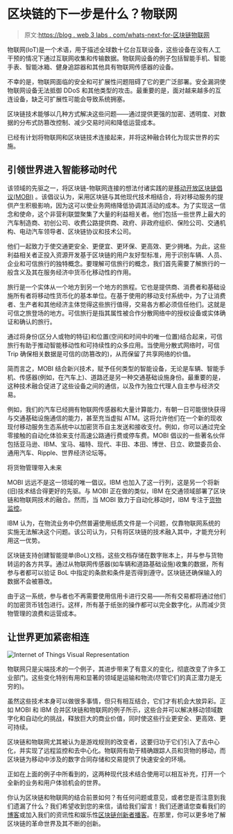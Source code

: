 # 区块链的下一步是什么？物联网

> 原文:[https://blog . web 3 labs . com/whats-next-for-区块链物联网](https://blog.web3labs.com/whats-next-for-blockchain-internet-of-things)

物联网(IoT)是一个术语，用于描述全球数十亿台互联设备，这些设备在没有人工干预的情况下通过互联网收集和传输数据。物联网设备的例子包括智能手机、智能手表、智能冰箱、健身追踪器和其他具有物联网传感器的设备。

不幸的是，物联网面临的安全和可扩展性问题阻碍了它的更广泛部署。安全漏洞使物联网设备无法抵御 DDoS 和其他类型的攻击。最重要的是，面对越来越多的互连设备，缺乏可扩展性可能会导致系统拥塞。

区块链技术能够以几种方式解决这些问题——通过提供更强的加密、透明度、对数据的分布式防篡改控制、减少交易时间和降低运营成本。

已经有计划将物联网和区块链技术连接起来，并将这种融合转化为现实世界的实施。

## 引领世界进入智能移动时代

该领域的先驱之一，将区块链-物联网连接的想法付诸实践的是[移动开放区块链倡议(MOBI)](https://dlt.mobi/) 。该倡议认为，采用区块链与其他现代技术相结合，将对移动服务的提供产生积极影响，因为这可以使业务网络降低协调其活动的成本。为了实现这一信念和使命，这个非营利联盟聚集了大量的利益相关者。他们包括一些世界上最大的汽车制造商、初创公司、收费公路提供商、政府、非政府组织、保险公司、交通机构、电动汽车领导者、区块链协议和技术公司。

他们一起致力于使交通更安全、更便宜、更环保、更高效、更少拥堵。为此，这些利益相关者正投入资源开发基于区块链的用户友好型标准，用于识别车辆、人员、企业和可信旅行的独特概念。要理解可信旅行的概念，我们首先需要了解旅行的一般含义及其在服务经济中货币化移动性的作用。

旅行是一个实体从一个地方到另一个地方的旅程。它也是提供商、消费者和基础设施所有者将移动性货币化的基本单位。在基于使用的移动支付系统中，为了让消费者、生产者和其他经济主体觉得这些旅行值得，交易各方都必须信任他们。这就是可信之旅登场的地方。可信旅行是指其属性被合作分散网络中的授权设备或实体确证和确认的旅行。

通过将身份(区分人或物的特征)和位置(空间和时间中的唯一位置)结合起来，可信旅行有助于推动智能移动性和可持续性的众多应用。当使用分散式网络时，可信 Trip 确保相关数据是可信的(防篡改的)，从而保留了共享网络的价值。

简而言之，MOBI 结合新兴技术，赋予任何类型的智能设备，无论是车辆、智能手机、传感器(例如，在汽车上)、道路还是另一种交通基础设施身份。最重要的是，这种技术融合促进了这些设备之间的通信，以及作为独立代理人自主参与经济交易。

例如，我们的汽车已经拥有物联网传感器和大量计算能力，有朝一日可能很快获得与交通基础设施通信的能力，甚至充当虚拟 ATM。这将允许他们在一个新的现收现付移动服务生态系统中以加密货币自主发送和接收支付。例如，你可以通过完全零接触的自动化体验来支付高速公路通行费或停车费。MOBI 倡议的一些著名伙伴包括亚马逊、IBM、宝马、福特、现代、丰田、本田、博世、日立、欧盟委员会、通用汽车、Ripple、世界经济论坛等。

将货物管理带入未来

MOBI 远远不是这一领域的唯一倡议。IBM 也加入了这一行列，这是另一个将新(旧)技术结合得更好的先驱。与 MOBI 正在做的类似，IBM 在交通领域部署了区块链和物联网技术的融合。然而，当 MOBI 致力于自动化移动时，IBM 专注于[货物监控](https://www.ibm.com/blogs/blockchain/2020/08/iot-and-blockchain-technologies-for-universal-cargo-monitoring/)。

IBM 认为，在物流业务中仍然普遍使用纸质文件是一个问题，仅靠物联网系统的实施无法解决这个问题。该公司认为，只有将区块链的技术融入其中，才能充分利用这一优势。

区块链支持创建智能提单(BoL)文档，这些文档存储在数字账本上，并与参与货物转运的各方共享。通过从物联网传感器(如车辆和道路基础设施)收集的数据，所有参与者都可以验证 BoL 中指定的条款和条件是否得到遵守。区块链还确保输入的数据不会被篡改。

由于这一系统，参与者也不再需要使用信用卡进行交易——所有交易都将通过他们的加密货币钱包进行。这样，所有基于纸张的操作都可以完全数字化，从而减少货物管理的浪费和运营成本。

## 让世界更加紧密相连

![Internet of Things Visual Representation](../Images/9c391acf1faee8b090a7f0f356a01450.png)

物联网只是尖端技术的一个例子，其进步带来了有意义的变化，彻底改变了许多工业部门。这些变化特别有用和显著的领域是运输和物流(尽管它们的真正潜力是无穷的)。

虽然这些技术本身可以做很多事情，但只有相互结合，它们才有机会大放异彩。正如 MOBI 和 IBM 合并区块链和物联网的例子所示，这些合并可以解决移动领域数字化和自动化的挑战，释放巨大的商业价值，同时使这些行业更安全、更高效、更可持续。

区块链和物联网尤其被认为是游戏规则的改变者，这要归功于它们引入了去中心化，并实现了远程监控和去中心化。物联网有助于精确跟踪人员和货物的移动，而区块链为移动中涉及的数字合同存储和交易提供了快速安全的环境。

正如在上面的例子中所看到的，这两种现代技术结合使用可以相互补充，打开一个全新的业务和用户体验机会的世界。

你认为区块链和物联网的结合前景如何？有任何问题或意见，或者您是否注意到我们遗漏了什么？我们希望收到您的来信，请给我们留言！我们还邀请您查看我们的[博客](https://blog.web3labs.com/)或加入我们的资讯性和娱乐性[区块链创新者播客](https://podcast.web3labs.com/)。在那里，你可以更多地了解区块链的革命世界及其不断的创新。